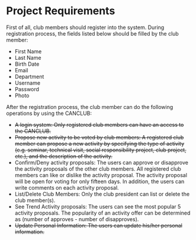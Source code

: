 # Project Requirements

First of all, club members should register into the system. During registration process, the fields listed below should be filled by the club member:
- First Name
- Last Name
- Birth Date
- Email
- Department
- Username
- Password
- Photo

After the registration process, the club member can do the following operations by using the CANCLUB:
* ~~A login system: Only registered club members can have an access to the CANCLUB.~~
* ~~Propose new activity to be voted by club members: A registered club member can propose a new activity by specifying the type of activity (e.g. seminar, technical visit, social responsibility project, club project, etc.), and the description of the activity.~~
* Confirm/Deny activity proposals: The users can approve or disapprove the activity proposals of the other club members. All registered club members can like or dislike the activity proposal. The activity proposal will be open for voting for only fifteen days. In addition, the users can write comments on each activity proposal.
* List/Delete Club Members: Only the club president can list or delete the club member(s).
* See Trend Activity proposals: The users can see the most popular 5 activity proposals. The
popularity of an activity offer can be determined as (number of approves - number of
disapproves).
* ~~Update Personal Information: The users can update his/her personal information.~~